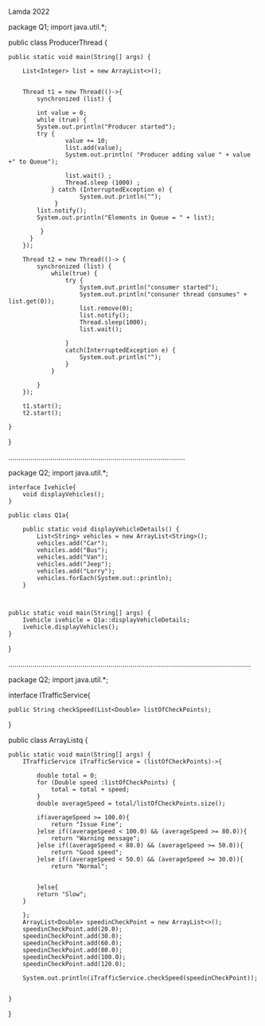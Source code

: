 Lamda 2022

package Q1;
import java.util.*;

public class ProducerThread {

	public static void main(String[] args) {
		
		List<Integer> list = new ArrayList<>();

		
		Thread t1 = new Thread(()->{
			synchronized (list) {	

			int value = 0;
			while (true) {
			System.out.println("Producer started");
			try {
					value += 10;
					list.add(value);
					System.out.println( "Producer adding value " + value +" to Queue"); 
	
					list.wait() ;
					Thread.sleep (1000) ;
				} catch (InterruptedException e) {
						System.out.println("");
				 }
			list.notify();
			System.out.println("Elements in Queue = " + list);

			 }
		  }
		});
		
		Thread t2 = new Thread(()-> {
			synchronized (list) {
				while(true) {
					try {
						System.out.println("consumer started");
						System.out.println("consuner thread consumes" + list.get(0));
						list.remove(0);
						list.notify();
						Thread.sleep(1000);
						list.wait();
						
					}
					catch(InterruptedException e) {
						System.out.println("");
					}
				}
				
			}
		});
		
		t1.start();
		t2.start();

	}
}	




........................................................................................


package Q2;
import java.util.*;



	interface Ivehicle{
		void displayVehicles();
	}
	
	public class Q1a{
		
		public static void displayVehicleDetails() {
			List<String> vehicles = new ArrayList<String>();
			vehicles.add("Car"); 
			vehicles.add("Bus"); 
			vehicles.add("Van"); 
			vehicles.add("Jeep"); 
			vehicles.add("Lorry");
			vehicles.forEach(System.out::println);
		}
		
	

	public static void main(String[] args) {
		Ivehicle ivehicle = Q1a::displayVehicleDetails;
		ivehicle.displayVehicles();
	}

}


.........................................................................................................................


package Q2;
import java.util.*;

interface ITrafficService{
	
	public String checkSpeed(List<Double> listOfCheckPoints);
	
}

public class ArrayListq {

	public static void main(String[] args) {
		ITrafficService iTrafficService = (listOfCheckPoints)->{
			
			double total = 0; 
			for (Double speed :listOfCheckPoints) { 
				total = total + speed; 
			} 
			double averageSpeed = total/listOfCheckPoints.size(); 
			
			if(averageSpeed >= 100.0){ 
				return "Issue Fine"; 
			}else if((averageSpeed < 100.0) && (averageSpeed >= 80.0)){ 
				return "Warning message"; 
			}else if((averageSpeed < 80.0) && (averageSpeed >= 50.0)){ 
				return "Good speed"; 
			}else if((averageSpeed < 50.0) && (averageSpeed >= 30.0)){ 
				return "Normal"; 
			
			
			}else{ 
			return "Slow";
		}

		};
		ArrayList<Double> speedinCheckPoint = new ArrayList<>(); 
		speedinCheckPoint.add(20.0); 
		speedinCheckPoint.add(30.0); 
		speedinCheckPoint.add(60.0); 
		speedinCheckPoint.add(80.0); 
		speedinCheckPoint.add(100.0); 
		speedinCheckPoint.add(120.0); 
		
		System.out.println(iTrafficService.checkSpeed(speedinCheckPoint));
		

	}
}





